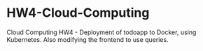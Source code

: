 # HW4-Cloud-Computing
Cloud Computing HW4 - Deployment of todoapp to Docker, using Kubernetes. Also modifying the frontend to use queries.
